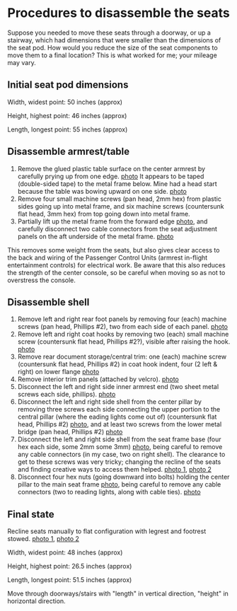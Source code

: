 # Procedures to disassemble the seats

Suppose you needed to move these seats through a doorway, or up a stairway, which had dimensions that were smaller than the dimensions of the seat pod. How would you reduce the size of the seat components to move them to a final location? This is what worked for me; your mileage may vary.

## Initial seat pod dimensions

Width, widest point: 50 inches (approx)

Height, highest point: 46 inches (approx)

Length, longest point: 55 inches (approx)
  
## Disassemble armrest/table

1. Remove the glued plastic table surface on the center armrest by carefully prying up from one edge. [photo](../media/002-armrest-table.jpg) It appears to be taped (double-sided tape) to the metal frame below. Mine had a head start because the table was bowing upward on one side. [photo](../media/003-armrest-table-pry.jpg)
2. Remove four small machine screws (pan head, 2mm hex) from plastic sides going up into metal frame, and six machine screws (countersunk flat head, 3mm hex) from top going down into metal frame.
3. Partially lift up the metal frame from the forward edge [photo](../media/004-armrest-table-frame.jpg), and carefully disconnect two cable connectors from the seat adjustment panels on the aft underside of the metal frame. [photo](../media/005-armrest-connectors.jpg)

This removes some weight from the seats, but also gives clear access to the back and wiring of the Passenger Control Units (armrest in-flight entertainment controls) for electrical work. Be aware that this also reduces the strength of the center console, so be careful when moving so as not to overstress the console.

## Disassemble shell

1. Remove left and right rear foot panels by removing four (each) machine screws (pan head, Phillips #2), two from each side of each panel. [photo](../media/006-rear-panels.jpg)
2. Remove left and right coat hooks by removing two (each) small machine screw (countersunk flat head, Phillips #2?), visible after raising the hook. [photo](../media/007-coat-hooks.jpg)
3. Remove rear document storage/central trim: one (each) machine screw (countersunk flat head, Phillips #2) in coat hook indent, four (2 left & right) on lower flange [photo](../media/008-center-panel-lower-screws.jpg)
4. Remove interior trim panels (attached by velcro). [photo](../media/009-velcro-panel.jpg)
5. Disconnect the left and right side inner armrest end (two sheet metal screws each side, phillips). [photo](../media/010-armrest.jpg)
6. Disconnect the left and right side shell from the center pillar by removing three screws each side connecting the upper portion to the central pillar (where the eading lights come out of) (countersunk flat head, Phillips #2) [photo](../media/011-upper-shell.jpg), and at least two screws from the lower metal bridge (pan head, Phillips #2) [photo](../media/012-lower-shell.jpg)
6. Disconnect the left and right side shell from the seat frame base (four hex each side, some 2mm some 3mm) [photo](../media/013-shell-to-frame.jpg), being careful to remove any cable connectors (in my case, two on right shell). The clearance to get to these screws was very tricky; changing the recline of the seats and finding creative ways to access them helped. [photo 1](../media/014-tricky-frame.jpg), [photo 2](../media/015-frame-from-front.jpg)
7. Disconnect four hex nuts (going downward into bolts) holding the center pillar to the main seat frame [photo](../media/016-center-pillar.jpg), being careful to remove any cable connectors (two to reading lights, along with cable ties). [photo](../media/017-center-pillar-cables.jpg)

## Final state

Recline seats manually to flat configuration with legrest and footrest stowed. [photo 1](../media/018-final-top.jpg), [photo 2](../media/019-final-back.jpg)

Width, widest point: 48 inches (approx)

Height, highest point: 26.5 inches (approx)

Length, longest point: 51.5 inches (approx)

Move through doorways/stairs with "length" in vertical direction, "height" in horizontal direction.
